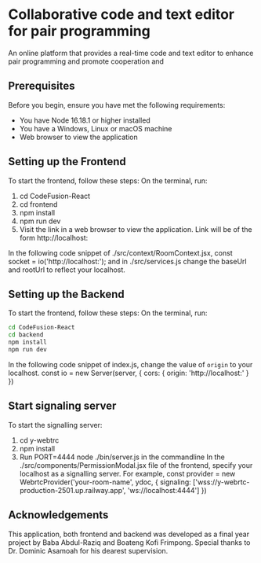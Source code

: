 # Collaborative code and text editor for pair programming
An online platform that provides a real-time code and text editor to enhance pair programming and promote cooperation and

## Prerequisites
Before you begin, ensure you have met the following requirements:
- You have Node 16.18.1 or higher installed
- You have a Windows, Linux or macOS machine
- Web browser to view the application

## Setting up the Frontend
To start the frontend, follow these steps:
On the terminal, run:
1. cd CodeFusion-React
2. cd frontend
3. npm install
4. npm run dev
5. Visit the link in a web browser to view the application. Link will be of the form http://localhost:<PORT>

In the following code snippet of ./src/context/RoomContext.jsx,
const socket = io('http://localhost:<PORT>');
and in ./src/services.js
change the baseUrl and rootUrl to reflect your localhost.

## Setting up the Backend
To start the frontend, follow these steps:
On the terminal, run:
```bash
cd CodeFusion-React
cd backend
npm install
npm run dev
```
In the following code snippet of index.js, change the value of `origin`
to your localhost.
const io = new Server(server, {
    cors: {
        origin: 'http://localhost:<PORT>'
    }
})

## Start signaling server
To start the signalling server:
1. cd y-webtrc
2. npm install
3. Run PORT=4444 node ./bin/server.js in the commandline
In the ./src/components/PermissionModal.jsx file of the frontend, specify your localhost as a signalling server.
For example,
const provider = new WebrtcProvider('your-room-name', ydoc, { signaling: ['wss://y-webrtc-production-2501.up.railway.app', 'ws://localhost:4444'] })


## Acknowledgements
This application, both frontend and backend was developed as a final year project by Baba Abdul-Raziq and Boateng Kofi Frimpong. Special thanks to Dr. Dominic Asamoah for his dearest supervision.
